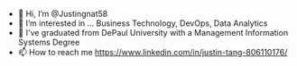 - 👋 Hi, I’m @Justingnat58
- 👀 I’m interested in ... Business Technology, DevOps, Data Analytics
- 🌱 I've graduated from DePaul University with a Management Information Systems Degree
- 📫 How to reach me https://www.linkedin.com/in/justin-tang-806110176/

<!---
Justingnat58/Justingnat58 is a ✨ special ✨ repository because its `README.md` (this file) appears on your GitHub profile.
You can click the Preview link to take a look at your changes.
--->
